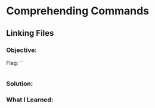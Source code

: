# Comprehending Commands
## Linking Files

### Objective: 

Flag: ``

```

```

### Solution:

### What I Learned: 